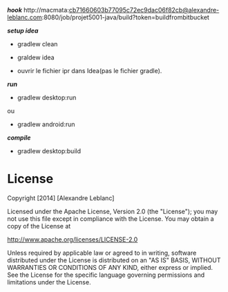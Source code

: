 ***hook***
http://macmata:cb71660603b77095c72ec9dac06f82cb@alexandre-leblanc.com:8080/job/projet5001-java/build?token=buildfrombitbucket


***setup idea*** 

 - gradlew clean
 
 - graldew idea
 
 - ouvrir le fichier ipr dans Idea(pas le fichier gradle).


***run***

 - gradlew desktop:run
 
 ou

 - gradlew android:run

***compile***
 - gradlew desktop:build

License
=======
  Copyright [2014] [Alexandre Leblanc]
 
  Licensed under the Apache License, Version 2.0 (the "License");
  you may not use this file except in compliance with the License.
  You may obtain a copy of the License at
 
  http://www.apache.org/licenses/LICENSE-2.0
 
  Unless required by applicable law or agreed to in writing, software
  distributed under the License is distributed on an "AS IS" BASIS,
  WITHOUT WARRANTIES OR CONDITIONS OF ANY KIND, either express or implied.
  See the License for the specific language governing permissions and
  limitations under the License.
 
